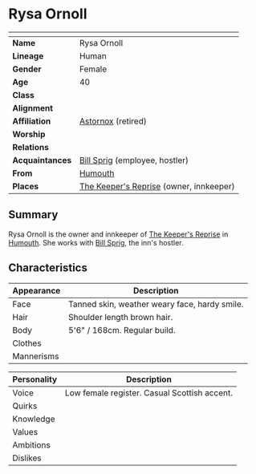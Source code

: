 # Rysa Ornoll

| []() | |
| --- | --- |
| **Name** | Rysa Ornoll |
| **Lineage** | Human |
| **Gender** | Female |
| **Age** | 40 |
| **Class** | |
| **Alignment** | |
| **Affiliation** | [Astornox](../organisations/astornox/astornox.md) (retired) |
| **Worship** | |
| **Relations** | |
| **Acquaintances** | [Bill Sprig](bill-sprig.md) (employee, hostler) |
| **From** | [Humouth](../places/villages/humouth.md) |
| **Places** | [The Keeper's Reprise](../places/buildings/inns-taverns/the-keepers-reprise.md) (owner, innkeeper) |

## Summary

Rysa Ornoll is the owner and innkeeper of [The Keeper's Reprise](../places/buildings/inns-taverns/the-keepers-reprise.md) in [Humouth](../places/villages/humouth.md). She works with [Bill Sprig](bill-sprig.md), the inn's hostler.

## Characteristics

| Appearance | Description |
| --- | --- |
| Face | Tanned skin, weather weary face, hardy smile. |
| Hair | Shoulder length brown hair. |
| Body | 5'6" / 168cm. Regular build. |
| Clothes | |
| Mannerisms | |

| Personality | Description |
| --- | --- |
| Voice | Low female register. Casual Scottish accent. |
| Quirks | |
| Knowledge | |
| Values | |
| Ambitions | |
| Dislikes | |
